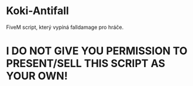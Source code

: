 # Koki-Antifall

FiveM script, který vypíná falldamage pro hráče.

# I DO NOT GIVE YOU PERMISSION TO PRESENT/SELL THIS SCRIPT AS YOUR OWN!
